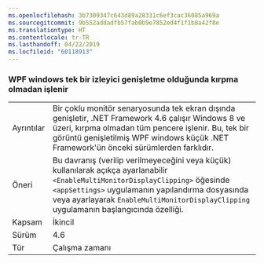 ```yaml
---
ms.openlocfilehash: 3b7309347c643d89a28331c6ef3cac36085a969a
ms.sourcegitcommit: 9b552addadfb57fab0b9e7852ed4f1f1b8a42f8e
ms.translationtype: HT
ms.contentlocale: tr-TR
ms.lasthandoff: 04/22/2019
ms.locfileid: "60118913"
---
```

### <a name="wpf-windows-are-rendered-without-clipping-when-extending-outside-a-single-monitor"></a>WPF windows tek bir izleyici genişletme olduğunda kırpma olmadan işlenir

|   |   |
|---|---|
|Ayrıntılar|Bir çoklu monitör senaryosunda tek ekran dışında genişletir, .NET Framework 4.6 çalışır Windows 8 ve üzeri, kırpma olmadan tüm pencere işlenir. Bu, tek bir görüntü genişletilmiş WPF windows küçük .NET Framework'ün önceki sürümlerden farklıdır.|
|Öneri|Bu davranış (verilip verilmeyeceğini veya küçük) kullanılarak açıkça ayarlanabilir <code>&lt;EnableMultiMonitorDisplayClipping&gt;</code> öğesinde <code>&lt;appSettings&gt;</code> uygulamanın yapılandırma dosyasında veya ayarlayarak <code>EnableMultiMonitorDisplayClipping</code> uygulamanın başlangıcında özelliği.|
|Kapsam|İkincil|
|Sürüm|4.6|
|Tür|Çalışma zamanı|
